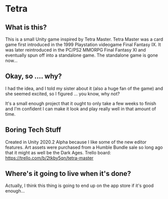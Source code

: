 # Tetra

## What is this?

This is a small Unity game inspired by Tetra Master. Tetra Master was a card game first introduced in the 1999 Playstation videogame Final Fantasy IX.
It was later reintroduced in the PC/PS2 MMORPG Final Fantasy XI and eventually spun off into a standalone game.
The standalone game is gone now...

## Okay, so .... why?

I had the idea, and I told my sister about it (also a huge fan of the game) and she seemed excited, so I figured ... you know, why not?

It's a small enough project that it ought to only take a few weeks to finish and I'm confident I can make it look and play really well in that amount of time.

## Boring Tech Stuff

Created in Unity 2020.2 Alpha because I like some of the new editor features.
Art assets were purchased from a Humble Bundle sale so long ago that it might as well be the Dark Ages.
Trello board: https://trello.com/b/2tkby5qn/tetra-master

## Where's it going to live when it's done?

Actually, I think this thing is going to end up on the app store if it's good enough...
